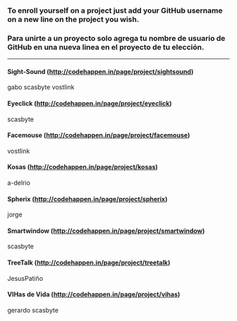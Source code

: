 ### To enroll yourself on a project just add your GitHub username on a new line on the project you wish.
### Para unirte a un proyecto solo agrega tu nombre de usuario de GitHub en una nueva linea en el proyecto de tu elección.

---

#### Sight-Sound (http://codehappen.in/page/project/sightsound)
gabo
scasbyte
vostlink

#### Eyeclick (http://codehappen.in/page/project/eyeclick)
scasbyte

#### Facemouse (http://codehappen.in/page/project/facemouse)
vostlink

#### Kosas (http://codehappen.in/page/project/kosas)
a-delrio

#### Spherix (http://codehappen.in/page/project/spherix)
jorge

#### Smartwindow (http://codehappen.in/page/project/smartwindow)
scasbyte

#### TreeTalk (http://codehappen.in/page/project/treetalk)
JesusPatiño

#### VIHas de Vida (http://codehappen.in/page/project/vihas)
gerardo
scasbyte
